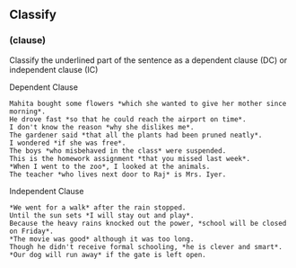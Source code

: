 
## Classify

### (clause)

Classify the underlined part of the sentence as a dependent clause (DC) or independent clause (IC)

Dependent Clause

```
Mahita bought some flowers *which she wanted to give her mother since morning*.
He drove fast *so that he could reach the airport on time*.
I don't know the reason *why she dislikes me*.
The gardener said *that all the plants had been pruned neatly*. 
I wondered *if she was free*.
The boys *who misbehaved in the class* were suspended.
This is the homework assignment *that you missed last week*.
*When I went to the zoo*, I looked at the animals.
The teacher *who lives next door to Raj* is Mrs. Iyer.
```

Independent Clause

```
*We went for a walk* after the rain stopped. 
Until the sun sets *I will stay out and play*. 
Because the heavy rains knocked out the power, *school will be closed on Friday*.
*The movie was good* although it was too long. 
Though he didn't receive formal schooling, *he is clever and smart*.
*Our dog will run away* if the gate is left open.
```
